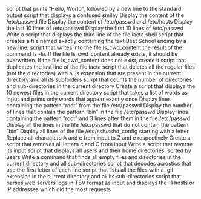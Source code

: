 script that prints “Hello, World”, followed by a new line to the standard output
script that displays a confused smiley
Display the content of the /etc/passwd file
Display the content of /etc/passwd and /etc/hosts
Display the last 10 lines of /etc/passwd
Display the first 10 lines of /etc/passwd
Write a script that displays the third line of the file iacta
shell script that creates a file named exactly containing the text Best School ending by a new line.
script that writes into the file ls_cwd_content the result of the command ls -la. If the file ls_cwd_content already exists, it should be overwritten. If the file ls_cwd_content does not exist, create it
script that duplicates the last line of the file iacta
script that deletes all the regular files (not the directories) with a .js extension that are present in the current directory and all its subfolders
script that counts the number of directories and sub-directories in the current directory
Create a script that displays the 10 newest files in the current directory
script that takes a list of words as input and prints only words that appear exactly once
Display lines containing the pattern “root” from the file /etc/passwd
Display the number of lines that contain the pattern “bin” in the file /etc/passwd
Display lines containing the pattern “root” and 3 lines after them in the file /etc/passwd
Display all the lines in the file /etc/passwd that do not contain the pattern “bin”
Display all lines of the file /etc/ssh/sshd_config starting with a letter
Replace all characters A and c from input to Z and e respectively
Create a script that removes all letters c and C from input
Write a script that reverse its input
script that displays all users and their home directories, sorted by users
Write a command that finds all empty files and directories in the current directory and all sub-directories
script that decodes acrostics that use the first letter of each line
script that lists all the files with a .gif extension in the current directory and all its sub-directories
script that parses web servers logs in TSV format as input and displays the 11 hosts or IP addresses which did the most requests
